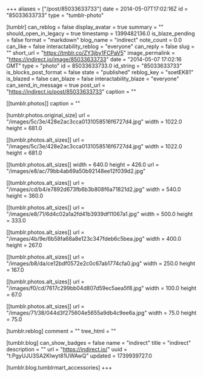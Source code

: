 +++
aliases = ["/post/85033633733"]
date = 2014-05-07T17:02:16Z
id = "85033633733"
type = "tumblr-photo"

[tumblr]
can_reblog = false
display_avatar = true
summary = ""
should_open_in_legacy = true
timestamp = 1399482136.0
is_blaze_pending = false
format = "markdown"
blog_name = "indirect"
note_count = 0.0
can_like = false
interactability_reblog = "everyone"
can_reply = false
slug = ""
short_url = "https://tmblr.co/ZY3jby1FCPaV5"
image_permalink = "https://indirect.io/image/85033633733"
date = "2014-05-07 17:02:16 GMT"
type = "photo"
id = 85033633733.0
id_string = "85033633733"
is_blocks_post_format = false
state = "published"
reblog_key = "soetEK81"
is_blazed = false
can_blaze = false
interactability_blaze = "everyone"
can_send_in_message = true
post_url = "https://indirect.io/post/85033633733"
caption = ""

[[tumblr.photos]]
caption = ""

[tumblr.photos.original_size]
url = "/images/5c/3e/428e2ac3cca0131058516f6727d4.jpg"
width = 1022.0
height = 681.0

[[tumblr.photos.alt_sizes]]
url = "/images/5c/3e/428e2ac3cca0131058516f6727d4.jpg"
width = 1022.0
height = 681.0

[[tumblr.photos.alt_sizes]]
width = 640.0
height = 426.0
url = "/images/e8/ac/79bb4ab69a50b92148ee12f039d2.jpg"

[[tumblr.photos.alt_sizes]]
url = "/images/cd/b4/e7892d673fb6b3b808f6a71821d2.jpg"
width = 540.0
height = 360.0

[[tumblr.photos.alt_sizes]]
url = "/images/e8/71/6d4c02a1a2fd41b3939df11067a1.jpg"
width = 500.0
height = 333.0

[[tumblr.photos.alt_sizes]]
url = "/images/4b/9e/6b58fa68a8e123c347fdeb6c5bea.jpg"
width = 400.0
height = 267.0

[[tumblr.photos.alt_sizes]]
url = "/images/b8/da/ce12bdf0572e2c0c67ab1774cfa0.jpg"
width = 250.0
height = 167.0

[[tumblr.photos.alt_sizes]]
url = "/images/f0/cd/7617c299bb04d807d59ec5aea5f8.jpg"
width = 100.0
height = 67.0

[[tumblr.photos.alt_sizes]]
url = "/images/71/38/044d3f275604e5655a9db4c9ee6a.jpg"
width = 75.0
height = 75.0

[tumblr.reblog]
comment = ""
tree_html = ""

[tumblr.blog]
can_show_badges = false
name = "indirect"
title = "indirect"
description = ""
url = "https://indirect.io/"
uuid = "t:PgyUJU3SA2Klwyt81UWAwQ"
updated = 1739939727.0

[tumblr.blog.tumblrmart_accessories]
+++
